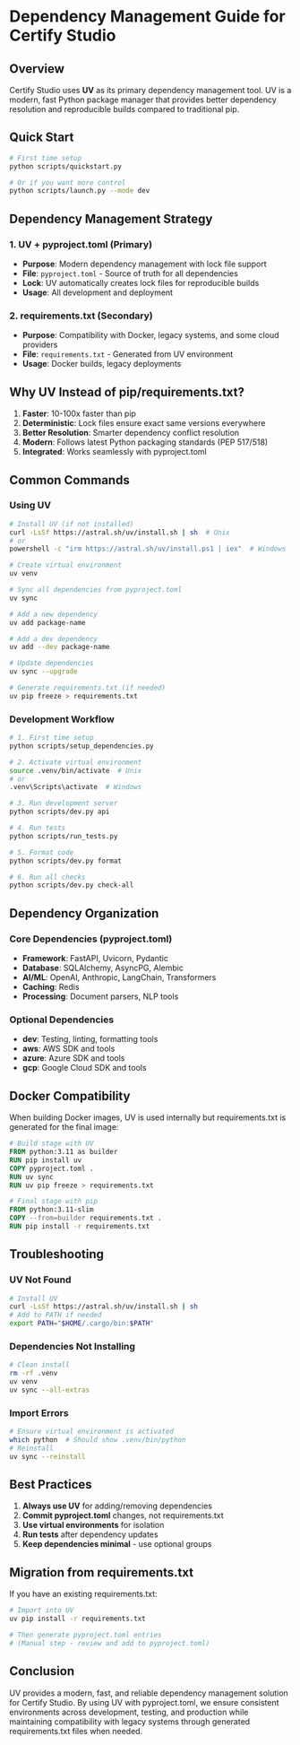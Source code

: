 # Dependency Management Guide for Certify Studio

## Overview

Certify Studio uses **UV** as its primary dependency management tool. UV is a modern, fast Python package manager that provides better dependency resolution and reproducible builds compared to traditional pip.

## Quick Start

```bash
# First time setup
python scripts/quickstart.py

# Or if you want more control
python scripts/launch.py --mode dev
```

## Dependency Management Strategy

### 1. **UV + pyproject.toml (Primary)**
- **Purpose**: Modern dependency management with lock file support
- **File**: `pyproject.toml` - Source of truth for all dependencies
- **Lock**: UV automatically creates lock files for reproducible builds
- **Usage**: All development and deployment

### 2. **requirements.txt (Secondary)**
- **Purpose**: Compatibility with Docker, legacy systems, and some cloud providers
- **File**: `requirements.txt` - Generated from UV environment
- **Usage**: Docker builds, legacy deployments

## Why UV Instead of pip/requirements.txt?

1. **Faster**: 10-100x faster than pip
2. **Deterministic**: Lock files ensure exact same versions everywhere
3. **Better Resolution**: Smarter dependency conflict resolution
4. **Modern**: Follows latest Python packaging standards (PEP 517/518)
5. **Integrated**: Works seamlessly with pyproject.toml

## Common Commands

### Using UV

```bash
# Install UV (if not installed)
curl -LsSf https://astral.sh/uv/install.sh | sh  # Unix
# or
powershell -c "irm https://astral.sh/uv/install.ps1 | iex"  # Windows

# Create virtual environment
uv venv

# Sync all dependencies from pyproject.toml
uv sync

# Add a new dependency
uv add package-name

# Add a dev dependency
uv add --dev package-name

# Update dependencies
uv sync --upgrade

# Generate requirements.txt (if needed)
uv pip freeze > requirements.txt
```

### Development Workflow

```bash
# 1. First time setup
python scripts/setup_dependencies.py

# 2. Activate virtual environment
source .venv/bin/activate  # Unix
# or
.venv\Scripts\activate  # Windows

# 3. Run development server
python scripts/dev.py api

# 4. Run tests
python scripts/run_tests.py

# 5. Format code
python scripts/dev.py format

# 6. Run all checks
python scripts/dev.py check-all
```

## Dependency Organization

### Core Dependencies (pyproject.toml)
- **Framework**: FastAPI, Uvicorn, Pydantic
- **Database**: SQLAlchemy, AsyncPG, Alembic
- **AI/ML**: OpenAI, Anthropic, LangChain, Transformers
- **Caching**: Redis
- **Processing**: Document parsers, NLP tools

### Optional Dependencies
- **dev**: Testing, linting, formatting tools
- **aws**: AWS SDK and tools
- **azure**: Azure SDK and tools
- **gcp**: Google Cloud SDK and tools

## Docker Compatibility

When building Docker images, UV is used internally but requirements.txt is generated for the final image:

```dockerfile
# Build stage with UV
FROM python:3.11 as builder
RUN pip install uv
COPY pyproject.toml .
RUN uv sync
RUN uv pip freeze > requirements.txt

# Final stage with pip
FROM python:3.11-slim
COPY --from=builder requirements.txt .
RUN pip install -r requirements.txt
```

## Troubleshooting

### UV Not Found
```bash
# Install UV
curl -LsSf https://astral.sh/uv/install.sh | sh
# Add to PATH if needed
export PATH="$HOME/.cargo/bin:$PATH"
```

### Dependencies Not Installing
```bash
# Clean install
rm -rf .venv
uv venv
uv sync --all-extras
```

### Import Errors
```bash
# Ensure virtual environment is activated
which python  # Should show .venv/bin/python
# Reinstall
uv sync --reinstall
```

## Best Practices

1. **Always use UV** for adding/removing dependencies
2. **Commit pyproject.toml** changes, not requirements.txt
3. **Use virtual environments** for isolation
4. **Run tests** after dependency updates
5. **Keep dependencies minimal** - use optional groups

## Migration from requirements.txt

If you have an existing requirements.txt:

```bash
# Import into UV
uv pip install -r requirements.txt

# Then generate pyproject.toml entries
# (Manual step - review and add to pyproject.toml)
```

## Conclusion

UV provides a modern, fast, and reliable dependency management solution for Certify Studio. By using UV with pyproject.toml, we ensure consistent environments across development, testing, and production while maintaining compatibility with legacy systems through generated requirements.txt files when needed.
